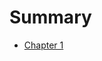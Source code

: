# Summary

- [Chapter 1](./chapter_1.md)

<!-- Auto-update: 2025-10-07T01:34:46.817926 -->

<!-- Auto-update: 2025-10-14T07:32:15.345994 -->

<!-- Auto-update: 2025-10-18T10:01:26.868686 -->

